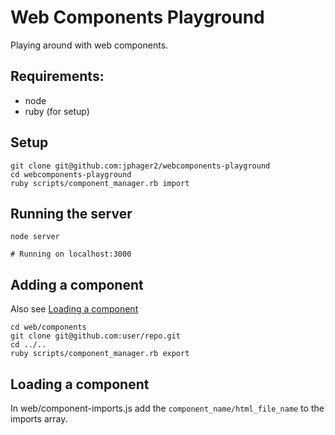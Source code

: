 # Web Components Playground

Playing around with web components.

## Requirements:

- node
- ruby (for setup)

## Setup

```
git clone git@github.com:jphager2/webcomponents-playground
cd webcomponents-playground
ruby scripts/component_manager.rb import
```

## Running the server

```
node server

# Running on localhost:3000
```

## Adding a component

Also see [Loading a component](loading-a-component)

```
cd web/components
git clone git@github.com:user/repo.git
cd ../..
ruby scripts/component_manager.rb export
```

## Loading a component

In web/component-imports.js add the `component_name/html_file_name` to the imports array.
